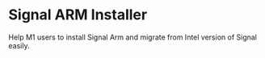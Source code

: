 # Signal ARM Installer

Help M1 users to install Signal Arm and migrate from Intel version of Signal easily.